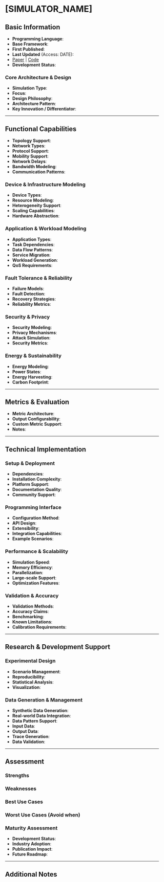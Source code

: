 # [SIMULATOR_NAME]
## Basic Information
- **Programming Language**:
- **Base Framework**: <!-- e.g. CloudSim, Custom, etc. -->
- **First Published**: <!-- Month, Year (e.g. June 2025 ) -->
- **Last Updated** (Access: DATE):
- [Paper]() | [Code]()
- **Development Status**: <!-- Active / Inactive / Sporadic -->

### Core Architecture & Design
- **Simulation Type**: <!-- Event-driven / Discrete-time / Continuous / Agent-based -->
- **Focus**: <!-- IoT / Mobile Edge / Fog Computing / General Edge / AI/ML Edge / Industrial IoT -->
- **Design Philosophy**:
- **Architecture Pattern**: <!-- Modular / Monolithic / Layered / Component-based -->
- **Key Innovation / Differentiator**:

---

## Functional Capabilities
- **Topology Support**: <!-- Tree / Mesh / Hierarchical / Custom -->
- **Network Types**: <!-- WiFi / 5G / Ethernet / LoRa / Cellular -->
- **Protocol Support**: <!-- TCP/IP / HTTP / MQTT / CoAP / Custom -->
- **Mobility Support**: <!-- Static / Basic movement / Advanced mobility models -->
- **Network Delays**: <!-- Propagation / Queuing / Processing / Transmission -->
- **Bandwidth Modeling**: <!-- Fixed / Variable / Congestion-aware -->
- **Communication Patterns**: <!-- Unicast / Multicast / Broadcast / Publish-Subscribe -->

### Device & Infrastructure Modeling
- **Device Types**: <!-- End devices / Edge servers / Gateways / Cloud nodes -->
- **Resource Modeling**: <!-- CPU / Memory / Storage / Network / Battery / Custom -->
- **Heterogeneity Support**: <!-- Device capabilities / Performance characteristics -->
- **Scaling Capabilities**: <!-- Max nodes / devices / concurrent tasks -->
- **Hardware Abstraction**: <!-- Generic / Specific hardware models -->

### Application & Workload Modeling
- **Application Types**: <!-- Microservices / Monolithic / Containerized / Serverless -->
- **Task Dependencies**: <!-- DAG / Sequential / Parallel / Independent -->
- **Data Flow Patterns**: <!-- Stream processing / Batch / Request-response -->
- **Service Migration**: <!-- Live migration / Cold migration / Replication -->
- **Workload Generation**: <!-- Synthetic / Trace-based / Real-world datasets -->
- **QoS Requirements**: <!-- Latency / Throughput / Reliability / Energy -->

### Fault Tolerance & Reliability
- **Failure Models**: <!-- Device / Network / Application / Data failures -->
- **Fault Detection**: <!-- Monitoring / Heartbeat / Timeout mechanisms -->
- **Recovery Strategies**: <!-- Redundancy / Failover / Restart / Migration -->
- **Reliability Metrics**: <!-- MTBF / MTTR / Availability / Fault coverage -->

### Security & Privacy
- **Security Modeling**: <!-- Authentication / Authorization / Encryption -->
- **Privacy Mechanisms**: <!-- Data anonymization / Differential privacy -->
- **Attack Simulation**: <!-- DDoS / Man-in-the-middle / Node compromise -->
- **Security Metrics**: <!-- Breach probability / Response time / Cost -->

### Energy & Sustainability
- **Energy Modeling**: <!-- Device-level / Network-level / Holistic -->
- **Power States**: <!-- Active / Idle / Sleep / Off -->
- **Energy Harvesting**: <!-- Solar / Wind / Kinetic / Grid -->
- **Carbon Footprint**: <!-- Emissions tracking / Green energy sources -->

---

## Metrics & Evaluation
- **Metric Architecture**: <!-- Scenario-Level, Simulator-Level, Application-Level -->
- **Output Configurability**: <!-- Configurable or not ? Standard Output -->
- **Custom Metric Support**: <!-- Can users define new metrics ? If yes, how hard is it ?-->
- **Notes**: <!-- Additionaly Notes for metrics (Optional) -->

---

## Technical Implementation

### Setup & Deployment
- **Dependencies**: <!-- Required libraries / frameworks / tools -->
- **Installation Complexity**: <!-- Easy / Medium / Complex -->
- **Platform Support**: <!-- Windows / Linux / macOS / Cloud -->
- **Documentation Quality**: <!-- Excellent / Good / Fair / Poor -->
- **Community Support**: <!-- Active / Moderate / Limited / None -->

### Programming Interface
- **Configuration Method**: <!-- GUI / Config files / Code / API -->
- **API Design**: <!-- RESTful / Event-driven / Object-oriented -->
- **Extensibility**: <!-- Plugin architecture / Inheritance / Interfaces -->
- **Integration Capabilities**: <!-- External tools / Monitoring / Visualization -->
- **Example Scenarios**: <!-- Number and quality of provided examples -->

### Performance & Scalability
- **Simulation Speed**: <!-- Events per second / Real-time ratio -->
- **Memory Efficiency**: <!-- Memory usage patterns / Optimization -->
- **Parallelization**: <!-- Multi-threading / Distributed / GPU support -->
- **Large-scale Support**: <!-- Maximum realistic scenario size -->
- **Optimization Features**: <!-- Caching / Checkpointing / Incremental -->

### Validation & Accuracy
- **Validation Methods**: <!-- Theoretical / Empirical / Comparative -->
- **Accuracy Claims**: <!-- Precision levels / Error bounds -->
- **Benchmarking**: <!-- Standard benchmarks / Comparison studies -->
- **Known Limitations**: <!-- Scope / Accuracy / Performance limits -->
- **Calibration Requirements**: <!-- Parameter tuning / Real-world data -->

---
## Research & Development Support

### Experimental Design
- **Scenario Management**: <!-- Experiment configuration / Parameter sweeps -->
- **Reproducibility**: <!-- Seed control / Deterministic execution -->
- **Statistical Analysis**: <!-- Built-in analysis / Export capabilities -->
- **Visualization**: <!-- Real-time / Post-processing / Interactive -->

### Data Generation & Management
- **Synthetic Data Generation**: <!-- Traffic patterns / Workload generation / Network conditions -->
- **Real-world Data Integration**: <!-- Support for real datasets / Trace files -->
- **Data Pattern Support**: <!-- Periodic / Bursty / Random / Custom patterns -->
- **Input Data**: <!-- Formats supported / Real-world datasets -->
- **Output Data**: <!-- Export formats / Data organization -->
- **Trace Generation**: <!-- Synthetic / Real-world / Parameterized -->
- **Data Validation**: <!-- Input validation / Consistency checks -->

---

## Assessment

### Strengths
<!-- Key advantages and unique features -->

### Weaknesses
<!-- Limitations and shortcomings -->

### Best Use Cases
<!-- Scenarios where this simulator excels -->

### Worst Use Cases (Avoid when)
<!-- Scenarios where this simulator is not suitable -->

### Maturity Assessment
- **Development Status**: <!-- Active / Maintenance / Deprecated -->
- **Industry Adoption**: <!-- Academic / Industrial / Both -->
- **Publication Impact**: <!-- Citations / Research influence -->
- **Future Roadmap**: <!-- Planned features / Development direction -->

---

## Additional Notes
<!-- Any other relevant information not covered above -->